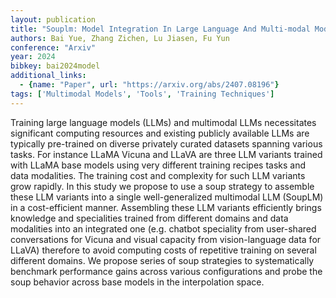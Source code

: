 ```yaml
---
layout: publication
title: "Souplm: Model Integration In Large Language And Multi-modal Models"
authors: Bai Yue, Zhang Zichen, Lu Jiasen, Fu Yun
conference: "Arxiv"
year: 2024
bibkey: bai2024model
additional_links:
  - {name: "Paper", url: "https://arxiv.org/abs/2407.08196"}
tags: ['Multimodal Models', 'Tools', 'Training Techniques']
---
```

Training large language models (LLMs) and multimodal LLMs necessitates significant computing resources and existing publicly available LLMs are typically pre-trained on diverse privately curated datasets spanning various tasks. For instance LLaMA Vicuna and LLaVA are three LLM variants trained with LLaMA base models using very different training recipes tasks and data modalities. The training cost and complexity for such LLM variants grow rapidly. In this study we propose to use a soup strategy to assemble these LLM variants into a single well-generalized multimodal LLM (SoupLM) in a cost-efficient manner. Assembling these LLM variants efficiently brings knowledge and specialities trained from different domains and data modalities into an integrated one (e.g. chatbot speciality from user-shared conversations for Vicuna and visual capacity from vision-language data for LLaVA) therefore to avoid computing costs of repetitive training on several different domains. We propose series of soup strategies to systematically benchmark performance gains across various configurations and probe the soup behavior across base models in the interpolation space.
